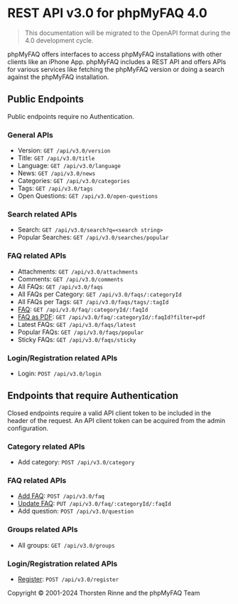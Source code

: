 # REST API v3.0 for phpMyFAQ 4.0

> This documentation will be migrated to the OpenAPI format during the 4.0 development cycle.

phpMyFAQ offers interfaces to access phpMyFAQ installations with other clients like an iPhone App. phpMyFAQ includes a
REST API and offers APIs for various services like fetching the phpMyFAQ version or doing a search against the
phpMyFAQ installation.

## Public Endpoints

Public endpoints require no Authentication.

### General APIs

- Version: `GET /api/v3.0/version`
- Title: `GET /api/v3.0/title`
- Language: `GET /api/v3.0/language`
- News: `GET /api/v3.0/news`
- Categories: `GET /api/v3.0/categories`
- Tags: `GET /api/v3.0/tags`
- Open Questions: `GET /api/v3.0/open-questions`

### Search related APIs

- Search: `GET /api/v3.0/search?q=<search string>`
- Popular Searches: `GET /api/v3.0/searches/popular`

### FAQ related APIs

- Attachments: `GET /api/v3.0/attachments`
- Comments: `GET /api/v3.0/comments`
- All FAQs: `GET /api/v3.0/faqs`
- All FAQs per Category: `GET /api/v3.0/faqs/:categoryId`
- All FAQs per Tags: `GET /api/v3.0/faqs/tags/:tagId`
- [FAQ](api-docs/faq.md): `GET /api/v3.0/faq/:categoryId/:faqId`
- [FAQ as PDF](api-docs/faq/pdf.md): `GET /api/v3.0/faq/:categoryId/:faqId?filter=pdf`
- Latest FAQs: `GET /api/v3.0/faqs/latest`
- Popular FAQs: `GET /api/v3.0/faqs/popular`
- Sticky FAQs: `GET /api/v3.0/faqs/sticky`

### Login/Registration related APIs

- Login: `POST /api/v3.0/login`

## Endpoints that require Authentication

Closed endpoints require a valid API client token to be included in the header of the request. An API client token can
be acquired from the admin configuration.

### Category related APIs

- Add category: `POST /api/v3.0/category`

### FAQ related APIs

- [Add FAQ](api-docs/faq/post.md): `POST /api/v3.0/faq`
- [Update FAQ](api-docs/faq/put.md): `PUT /api/v3.0/faq/:categoryId/:faqId`
- Add question: `POST /api/v3.0/question`

### Groups related APIs

- All groups: `GET /api/v3.0/groups`

### Login/Registration related APIs

- [Register](api-docs/register.md): `POST /api/v3.0/register`

Copyright © 2001-2024 Thorsten Rinne and the phpMyFAQ Team
